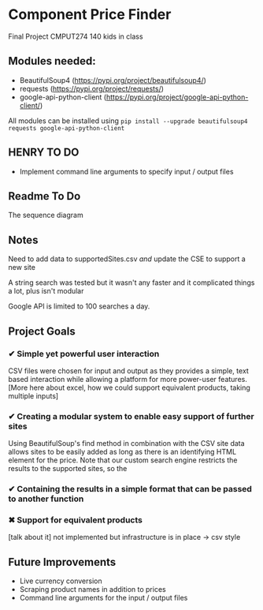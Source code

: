 # Component Price Finder
Final Project CMPUT274
140 kids in class

## Modules needed:
- BeautifulSoup4 (https://pypi.org/project/beautifulsoup4/)
- requests (https://pypi.org/project/requests/)
- google-api-python-client (https://pypi.org/project/google-api-python-client/)

All modules can be installed using
`pip install --upgrade beautifulsoup4 requests google-api-python-client`

## HENRY TO DO
- Implement command line arguments to specify input / output files

## Readme To Do
The sequence diagram

## Notes
Need to add data to supportedSites.csv *and* update the CSE to support a new
site

A string search was tested but it wasn't any faster and it complicated things
a lot, plus isn't modular

Google API is limited to 100 searches a day.


## Project Goals

### ✔ Simple yet powerful user interaction
CSV files were chosen for input and output as they provides a simple,
text based interaction while allowing a platform for more power-user
features. [More here about excel, how we could support equivalent
products, taking multiple inputs]

### ✔ Creating a modular system to enable easy support of further sites
Using BeautifulSoup's find method in combination with the CSV site data
allows sites to be easily added as long as there is an identifying HTML
element for the price. Note that our custom search engine restricts the
results to the supported sites, so the

### ✔ Containing the results in a simple format that can be passed to another function

### ✖ Support for equivalent products
[talk about it] not implemented but infrastructure is in place -> csv style


## Future Improvements
- Live currency conversion
- Scraping product names in addition to prices
- Command line arguments for the input / output files
